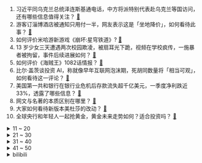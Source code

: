 1. 习近平同乌克兰总统泽连斯基通电话，中方将派特别代表赴乌克兰等国访问，还有哪些信息值得关注？ [:link:](https://www.zhihu.com/question/597927127)
2. 游客订淄博酒店被通知只用付一半，网友表示这是「坐地降价」，如何看待此事？ [:link:](https://www.zhihu.com/question/597865198)
3. 如何评价米哈游新游戏《崩坏:星穹铁道》? [:link:](https://www.zhihu.com/question/597852301)
4. 13 岁少女三天遭遇两次校园欺凌，被扇耳光下跪，视频在学校疯传，一施暴者被拘留，事件后续进展如何？ [:link:](https://www.zhihu.com/question/597706038)
5. 如何评价《海贼王》1082话情报？ [:link:](https://www.zhihu.com/question/597980389)
6. 比尔·盖茨谈投资 AI，称就像早年互联网泡沫期，死胡同数量将「相当可观」，如何看待这一评论？ [:link:](https://www.zhihu.com/question/597752367)
7. 美国第一共和银行在银行业危机后存款流失超千亿美元，一季度净利跌近 33%，透露了哪些信息？ [:link:](https://www.zhihu.com/question/597756418)
8. 网文与名著的本质区别在哪里？ [:link:](https://www.zhihu.com/question/589065510)
9. 大家如何看待新版本美杜莎的改动？ [:link:](https://www.zhihu.com/question/597439566)
10. 全球央行和年轻人一起抢黄金，黄金未来走势如何？适合投资吗？ [:link:](https://www.zhihu.com/question/597524574)
<details>
<summary>11 ~ 20</summary>

11. 想看英文原版的书提高英语水平，要不要查单词呢？ [:link:](https://www.zhihu.com/question/21459887)
12. 如何理解spring当中的bean？ [:link:](https://www.zhihu.com/question/47220912)
13. 工作后，你悟出了哪些职场道理？ [:link:](https://www.zhihu.com/question/328804398)
14. 一个游戏需要在哪些方面做到优秀，才是你眼中的第九艺术？ [:link:](https://www.zhihu.com/question/596748530)
15. 苦难真的是一种财富吗？ [:link:](https://www.zhihu.com/question/596467289)
16. 有哪些好用的代码生成工具？ [:link:](https://www.zhihu.com/question/27570311)
17. 集成电路还是风口吗？ [:link:](https://www.zhihu.com/question/592510970)
18. 日本首次商业登月宣布失败，着陆器失联，可能的原因是什么？这对日本航天发展有何影响？ [:link:](https://www.zhihu.com/question/597824643)
19. 微软收购动视暴雪的交易被阻止，动视暴雪美股盘前跳水，将对两家公司带来哪些影响？对游戏行业有何影响？ [:link:](https://www.zhihu.com/question/597926965)
20. 不同时间去存钱，利率可能不同，普通人什么时候存款利率比较高？ [:link:](https://www.zhihu.com/question/597097018)
</details>
<details>
<summary>21 ~ 30</summary>

21. 22-23 赛季英超曼城 4:1 阿森纳，哈兰德破门+ 33球创英超纪录，如何评价这场比赛？ [:link:](https://www.zhihu.com/question/597992254)
22. 孤女百万遗产遭舅舅私自处置被判返还，舅舅不服上诉，如何从法律角度解读此事？后续判决结果如何？ [:link:](https://www.zhihu.com/question/597637263)
23. 四川一女子喝中药一周发现成分是蟑螂，蟑螂可以入药吗？ [:link:](https://www.zhihu.com/question/597823505)
24. 《灌篮高手》遭遇史上最严重屏摄，目前累计票房破 4 亿，如何看待电影盗摄行为？ [:link:](https://www.zhihu.com/question/597668722)
25. 存款利率下调，提前还贷和投资黄金是好的选择吗？ [:link:](https://www.zhihu.com/question/597097112)
26. 小区车位紧张，老公外派半年车位空置，好心把地锁免费给楼下新搬来邻居使用，为什么她拒绝宁愿天天找车位？ [:link:](https://www.zhihu.com/question/593971130)
27. 如何看待最近大学生特种兵式旅游？这样的旅行真的有意义吗？ [:link:](https://www.zhihu.com/question/595213451)
28. 金豆豆为何能受到年轻人的青睐？和其他黄金产品有什么区别？ [:link:](https://www.zhihu.com/question/597788279)
29. 震撼华夏的关羽怎么三次都败给乐进？乐进真的有那么厉害吗？ [:link:](https://www.zhihu.com/question/595683137)
30. 为什么说减脂期间多做深蹲比跑步要好？ [:link:](https://www.zhihu.com/question/592065896)
</details>
<details>
<summary>31 ~ 40</summary>

31. 你突然掉进一个电影里，你希望是哪一部电影？ [:link:](https://www.zhihu.com/question/570331547)
32. 大家的脸比较黑黄的时候，都用什么美白产品？ [:link:](https://www.zhihu.com/question/593530293)
33. 你家宠物有「用了一年以上」的用品吗？ [:link:](https://www.zhihu.com/question/596735759)
34. 出门旅行时住宿有哪些需要注意的「坑」？遇到酒店坐地涨价该怎么办？住酒店时安全、隐私等方面应该如何防护？ [:link:](https://www.zhihu.com/question/597945755)
35. 如何看待跑半马的时候很多人都是在后半程走一段跑一段？如何树立良好的参赛心态？ [:link:](https://www.zhihu.com/question/597219820)
36. 理性消费时代， 2000 - 3000 会是综合性价比最高的手机价位吗？ [:link:](https://www.zhihu.com/question/597409855)
37. 有什么好吃又实惠的办公室零食推荐？ [:link:](https://www.zhihu.com/question/596668717)
38. 孩子非要吃路边摊，怎么解释最好不吃? [:link:](https://www.zhihu.com/question/587272215)
39. 你是否有过旅行中被「坑」的经历，有哪些经验分享？ [:link:](https://www.zhihu.com/question/597948780)
40. 《崩坏 星穹铁道》开服流水成绩大概能到什么程度？ [:link:](https://www.zhihu.com/question/597348376)
</details>
<details>
<summary>41 ~ 50</summary>

41. 背单词用哪个软件好呢？ [:link:](https://www.zhihu.com/question/592890066)
42. 13790F跟13700KF之间如何选择？ [:link:](https://www.zhihu.com/question/583422409)
43. 为什么 2023 年春季总决赛的热度这么低？ [:link:](https://www.zhihu.com/question/597262492)
44. 癌细胞爱吃什么？人类能通过“饿死”癌细胞来击破癌症吗？ [:link:](https://www.zhihu.com/question/456458979)
45. 外交部表示「已落实丫丫回国运输方案及航线」，哪些信息值得关注？同其他国家开展大熊猫合作需注意哪些问题？ [:link:](https://www.zhihu.com/question/597877770)
46. 喜欢茶叶的清香但又不想太浓厚，有什么清淡又好喝的茶叶值得购买？ [:link:](https://www.zhihu.com/question/595498217)
47. 预算 5 万左右能买多大的钻戒？哪些牌子性价比高？ [:link:](https://www.zhihu.com/question/588839307)
48. 官方表示「个别地区疫情有小幅上升的迹象」，是否会对五一出行造成影响？假期出行要注意哪些防护事项？ [:link:](https://www.zhihu.com/question/597886149)
49. 你认为接受教育的目的是什么? [:link:](https://www.zhihu.com/question/597653787)
50. 你们平时都在喝什么运动饮料？你运动时会选择喝「尖叫」吗？ [:link:](https://www.zhihu.com/question/24383449)
</details><details>
<summary>bilibili</summary>

</details>